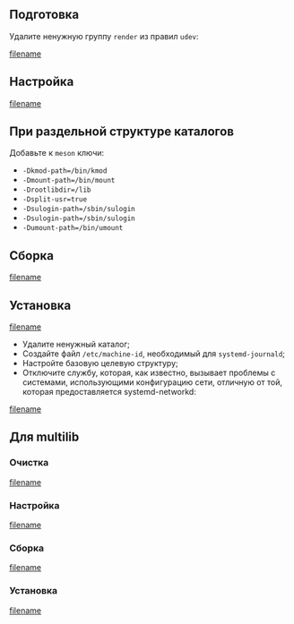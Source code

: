 <pkg :name="'systemd'" instsize showsbu2></pkg>

## Подготовка

Удалите ненужную группу `render` из правил `udev`:

[filename](../../packages/systemd/prepare ':include')

## Настройка

[filename](../../packages/systemd/configure ':include')

## При раздельной структуре каталогов

Добавьте к `meson` ключи:

- `-Dkmod-path=/bin/kmod`
- `-Dmount-path=/bin/mount`
- `-Drootlibdir=/lib`
- `-Dsplit-usr=true`
- `-Dsulogin-path=/sbin/sulogin`
- `-Dsulogin-path=/sbin/sulogin`
- `-Dumount-path=/bin/umount`

## Сборка

[filename](../../packages/systemd/build ':include')

## Установка

[filename](../../packages/systemd/install ':include')

- Удалите ненужный каталог;
- Создайте файл `/etc/machine-id`, необходимый для `systemd-journald`;
- Настройте базовую целевую структуру;
- Отключите службу, которая, как известно, вызывает проблемы с системами, использующими конфигурацию сети, отличную от той, которая предоставляется systemd-networkd:

[filename](../../packages/systemd/postinstall ':include')

## Для multilib

### Очистка

[filename](../../packages/systemd/multi_prepare ':include')

### Настройка

[filename](../../packages/systemd/multi_configure ':include')

### Сборка

[filename](../../packages/systemd/multi_build ':include')

### Установка

[filename](../../packages/systemd/multi_install ':include')

<script>
	new Vue({ el: '#main' })
</script>
